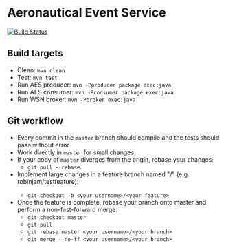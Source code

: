Aeronautical Event Service
==========================

[![Build Status](https://travis-ci.org/GDP10/AES.svg?branch=master)](https://travis-ci.org/GDP10/AES)

Build targets
-------------

* Clean: `mvn clean`
* Test: `mvn test`
* Run AES producer: `mvn -Pproducer package exec:java`
* Run AES consumer: `mvn -Pconsumer package exec:java`
* Run WSN broker: `mvn -Pbroker exec:java`

Git workflow
------------

* Every commit in the `master` branch should compile and the tests should pass without error
* Work directly in `master` for small changes
* If your copy of `master` diverges from the origin, rebase your changes:
  * `git pull --rebase`
* Implement large changes in a feature branch named "<your username>/<your feature>" (e.g. robinjam/testfeature):
  * `git checkout -b <your username>/<your feature>`
* Once the feature is complete, rebase your branch onto master and perform a non-fast-forward merge:
  * `git checkout master`
  * `git pull`
  * `git rebase master <your username>/<your branch>`
  * `git merge --no-ff <your username>/<your branch>`
